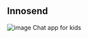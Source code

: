 ## Innosend

![image](https://github.com/user-attachments/assets/1890767a-030e-42da-9f54-4085028b1721)
Chat app for kids
